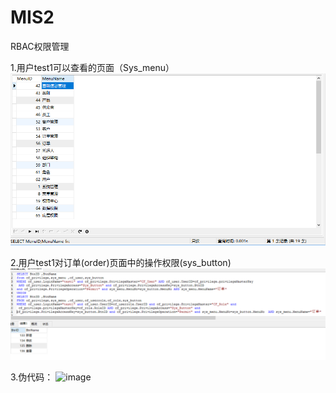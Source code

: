 # MIS2
RBAC权限管理

1.用户test1可以查看的页面（Sys_menu）
![image](https://github.com/neverever03/MIS2/blob/master/RBAC1.PNG)

2.用户test1对订单(order)页面中的操作权限(sys_button)
![image](https://github.com/neverever03/MIS2/blob/master/RBAC2.PNG)

3.伪代码：
   ![image](https://github.com/neverever03/MIS2/blob/master/RBAC3.PNG)

          

